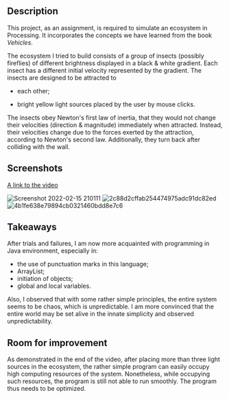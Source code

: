 ## Description

This project, as an assignment, is required to simulate an ecosystem in Processing. It incorporates the concepts we have learned from the book *Vehicles*.

The ecosystem I tried to build consists of a group of insects (possibly fireflies) of different brightness displayed in a black & white gradient. Each insect has a different initial velocity represented by the gradient. The insects are designed to be attracted to

- each other;

- bright yellow light sources placed by the user by mouse clicks.

The insects obey Newton's first law of inertia, that they would not change their velocities (direction & magnitude) immediately when attracted. Instead, their velocities change due to the forces exerted by the attraction, according to Newton's second law. Additionally, they turn back after colliding with the wall.



## Screenshots

[A link to the video](https://od20-my.sharepoint.com/:v:/g/personal/xu_od20_onmicrosoft_com/EbaFuwepGOtCq-lXDvZGrK8BIYKy2gZZJpsDMispwBL9KA?e=WDj5tI&download=1)

![Screenshot 2022-02-15 210111](https://user-images.githubusercontent.com/51028862/154114710-b11c3b9c-aa93-4ddf-95cd-e558ffa380f2.png)
![2c88d2cffab254474975adc91dc82ed](https://user-images.githubusercontent.com/51028862/154114744-ae4a7271-92ea-4cce-9fba-99faba6a6dd9.png)
![4b1fe638e79894cb0321460bdd8e7c6](https://user-images.githubusercontent.com/51028862/154114762-ea699bfc-94e5-4e33-a03a-f8283392f197.png)



## Takeaways

After trials and failures, I am now more acquainted with programming in Java environment, especially in:

- the use of punctuation marks in this language;
- ArrayList;
- initiation of objects;
- global and local variables.

Also, I observed that with some rather simple principles, the entire system seems to be chaos, which is unpredictable. I am more convinced that the entire world may be set alive in the innate simplicity and observed unpredictability.



## Room for improvement

As demonstrated in the end of the video, after placing more than three light sources in the ecosystem, the rather simple program can easily occupy high computing resources of the system. Nonetheless, while occupying such resources, the program is still not able to run smoothly. The program thus needs to be optimized.
